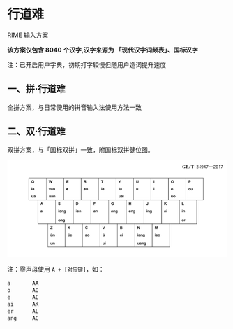 # 行道难

RIME 输入方案

**该方案仅包含 8040 个汉字,汉字来源为 「现代汉字词频表」、国标汉字**

注：已开启用户字典，初期打字较慢但随用户造词提升速度

## 一、拼‧行道难

全拼方案，与日常使用的拼音输入法使用方法一致

## 二、双‧行道难

双拼方案，与「国标双拼」一致，附国标双拼健位图。

![国标双拼健位图](https://raw.githubusercontent.com/Git-So/way_pinyin/main/assets/double_pinyin.png)

注：零声母使用 `A + [对应键]`，如：

```
a       AA
o       AO
e       AE
ai      AK
er      AL
ang     AG
```
